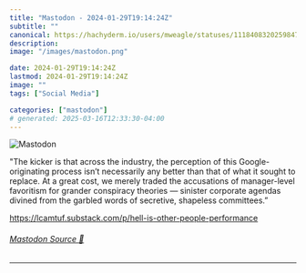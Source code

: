 ```yaml
---
title: "Mastodon - 2024-01-29T19:14:24Z"
subtitle: ""
canonical: https://hachyderm.io/users/mweagle/statuses/111840832025984754
description:
image: "/images/mastodon.png"

date: 2024-01-29T19:14:24Z
lastmod: 2024-01-29T19:14:24Z
image: ""
tags: ["Social Media"]

categories: ["mastodon"]
# generated: 2025-03-16T12:33:30-04:00
---
```

![Mastodon](/images/mastodon.png)

<p>&quot;The kicker is that across the industry, the perception of this Google-originating process isn’t necessarily any better than that of what it sought to replace. At a great cost, we merely traded the accusations of manager-level favoritism for grander conspiracy theories — sinister corporate agendas divined from the garbled words of secretive, shapeless committees.”</p><p><a href="https://lcamtuf.substack.com/p/hell-is-other-people-performance" target="_blank" rel="nofollow noopener noreferrer" translate="no"><span class="invisible">https://</span><span class="ellipsis">lcamtuf.substack.com/p/hell-is</span><span class="invisible">-other-people-performance</span></a></p>


###### [Mastodon Source 🐘](https://hachyderm.io/@mweagle/111840832025984754)

___
